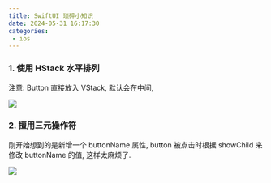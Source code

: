 ```yaml
---
title: SwiftUI 琐碎小知识
date: 2024-05-31 16:17:30
categories:
 - ios
---
```


### 1. 使用 HStack 水平排列

注意: Button 直接放入 VStack, 默认会在中间, 

![](https://pub-2a6758f3b2d64ef5bb71ba1601101d35.r2.dev/blogs/2024/06/2f90b40d6bfa9c748e1f9dce5ec3a737.jpg)

### 2. 擅用三元操作符

刚开始想到的是新增一个 buttonName 属性, button 被点击时根据 showChild 来修改 buttonName 的值, 这样太麻烦了. 

![](https://pub-2a6758f3b2d64ef5bb71ba1601101d35.r2.dev/blogs/2024/06/e782ef3efeb84ce96b8952fa9ee20d46.jpg)
